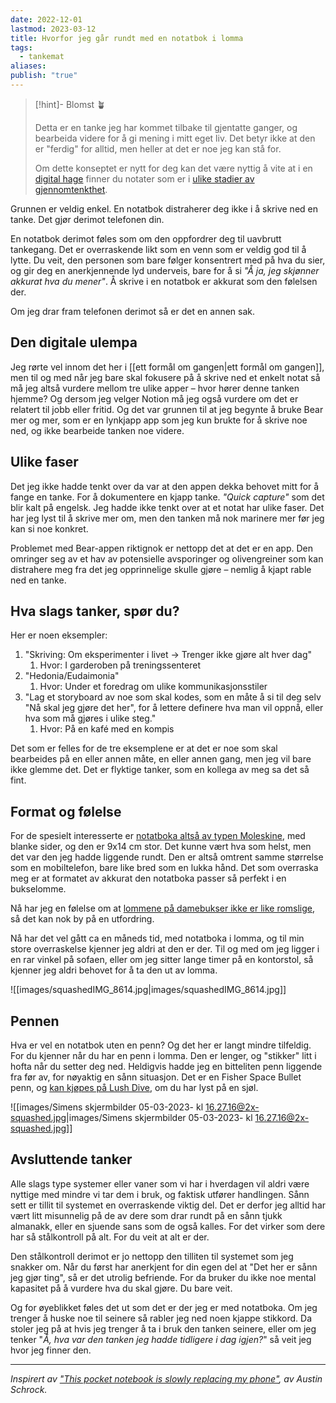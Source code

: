```yaml
---
date: 2022-12-01
lastmod: 2023-03-12
title: Hvorfor jeg går rundt med en notatbok i lomma
tags:
  - tankemat
aliases: 
publish: "true"
---
```


> [!hint]- Blomst 🪴
>
> Detta er en tanke jeg har kommet tilbake til gjentatte ganger, og bearbeida videre for å gi mening i mitt eget liv. Det betyr ikke at den er "ferdig" for alltid, men heller at det er noe jeg kan stå for.
> 
> Om dette konseptet er nytt for deg kan det være nyttig å vite at i en [digital hage](digitalt%20hagearbeid.md) finner du notater som er i [ulike stadier av gjennomtenkthet](stadier%20av%20gjennomtenkthet.md).

Grunnen er veldig enkel. En notatbok distraherer deg ikke i å skrive ned en tanke. Det gjør derimot telefonen din.

En notatbok derimot føles som om den oppfordrer deg til uavbrutt tankegang. Det er overraskende likt som en venn som er veldig god til å lytte. Du veit, den personen som bare følger konsentrert med på hva du sier, og gir deg en anerkjennende lyd underveis, bare for å si _"Å ja, jeg skjønner akkurat hva du mener"_. Å skrive i en notatbok er akkurat som den følelsen der.

Om jeg drar fram telefonen derimot så er det en annen sak.

## Den digitale ulempa

Jeg rørte vel innom det her i [[ett formål om gangen|ett formål om gangen]], men til og med når jeg bare skal fokusere på å skrive ned et enkelt notat så må jeg altså vurdere mellom tre ulike apper – hvor hører denne tanken hjemme? Og dersom jeg velger Notion må jeg også vurdere om det er relatert til jobb eller fritid. Og det var grunnen til at jeg begynte å bruke Bear mer og mer, som er en lynkjapp app som jeg kun brukte for å skrive noe ned, og ikke bearbeide tanken noe videre.

## Ulike faser

Det jeg ikke hadde tenkt over da var at den appen dekka behovet mitt for å fange en tanke. For å dokumentere en kjapp tanke. _"Quick capture"_ som det blir kalt på engelsk. Jeg hadde ikke tenkt over at et notat har ulike faser. Det har jeg lyst til å skrive mer om, men den tanken må nok marinere mer før jeg kan si noe konkret.

Problemet med Bear-appen riktignok er nettopp det at det er en app. Den omringer seg av et hav av potensielle avsporinger og olivengreiner som kan distrahere meg fra det jeg opprinnelige skulle gjøre – nemlig å kjapt rable ned en tanke.

## Hva slags tanker, spør du?

Her er noen eksempler:

1.  "Skriving: Om eksperimenter i livet -> Trenger ikke gjøre alt hver dag"
	1. Hvor: I garderoben på treningssenteret
2.  "Hedonia/Eudaimonia"
	1. Hvor: Under et foredrag om ulike kommunikasjonsstiler
3.  "Lag et storyboard av noe som skal kodes, som en måte å si til deg selv "Nå skal jeg gjøre det her", for å lettere definere hva man vil oppnå, eller hva som må gjøres i ulike steg."
	1. Hvor: På en kafé med en kompis

Det som er felles for de tre eksemplene er at det er noe som skal bearbeides på en eller annen måte, en eller annen gang, men jeg vil bare ikke glemme det. Det er flyktige tanker, som en kollega av meg sa det så fint.

## Format og følelse

For de spesielt interesserte er [notatboka altså av typen Moleskine](https://www.norli.no/papir-og-kontorrekvisita/notatboker-og-blokker/notatboker/moleskine-notatbok-blank-sort-pkt-3?gclid=Cj0KCQiA7bucBhCeARIsAIOwr-_isAJVhQtBuxOe_XvGwc3ho9gA5iPhNIr83i8kdsq6wfzCzFn0h7gaAoJlEALw_wcB&ref=simen-skriver), med blanke sider, og den er 9x14 cm stor. Det kunne vært hva som helst, men det var den jeg hadde liggende rundt. Den er altså omtrent samme størrelse som en mobiltelefon, bare like bred som en lukka hånd. Det som overraska meg er at formatet av akkurat den notatboka passer så perfekt i en bukselomme.

Nå har jeg en følelse om at [lommene på damebukser ikke er like romslige](https://youtu.be/Vi2Vgym6lbw?ref=simen-skriver), så det kan nok by på en utfordring.

Nå har det vel gått ca en måneds tid, med notatboka i lomma, og til min store overraskelse kjenner jeg aldri at den er der. Til og med om jeg ligger i en rar vinkel på sofaen, eller om jeg sitter lange timer på en kontorstol, så kjenner jeg aldri behovet for å ta den ut av lomma.

![[images/squashedIMG_8614.jpg|images/squashedIMG_8614.jpg]]
## Pennen

Hva er vel en notatbok uten en penn? Og det her er langt mindre tilfeldig. For du kjenner når du har en penn i lomma. Den er lenger, og "stikker" litt i hofta når du setter deg ned. Heldigvis hadde jeg en bitteliten penn liggende fra før av, for nøyaktig en sånn situasjon. Det er en Fisher Space Bullet penn, og [kan kjøpes på Lush Dive](https://www.lushdive.no/products/fisher-spacepen-black-matte?ref=simen-skriver), om du har lyst på en sjøl.

![[images/Simens skjermbilder 05-03-2023- kl 16.27.16@2x-squashed.jpg|images/Simens skjermbilder 05-03-2023- kl 16.27.16@2x-squashed.jpg]]

## Avsluttende tanker

Alle slags type systemer eller vaner som vi har i hverdagen vil aldri være nyttige med mindre vi tar dem i bruk, og faktisk utfører handlingen. Sånn sett er tillit til systemet en overraskende viktig del. Det er derfor jeg alltid har vært litt misunnelig på de av dere som drar rundt på en sånn tjukk almanakk, eller en sjuende sans som de også kalles. For det virker som dere har så stålkontroll på alt. For du veit at alt er der.

Den stålkontroll derimot er jo nettopp den tilliten til systemet som jeg snakker om. Når du først har anerkjent for din egen del at "Det her er sånn jeg gjør ting", så er det utrolig befriende. For da bruker du ikke noe mental kapasitet på å vurdere hva du skal gjøre. Du bare veit.

Og for øyeblikket føles det ut som det er der jeg er med notatboka. Om jeg trenger å huske noe til seinere så rabler jeg ned noen kjappe stikkord. Da stoler jeg på at hvis jeg trenger å ta i bruk den tanken seinere, eller om jeg tenker "_Å, hva var den tanken jeg hadde tidligere i dag igjen?_" så veit jeg hvor jeg finner den.

---

_Inspirert av ["This pocket notebook is slowly replacing my phone"](https://youtu.be/0xssCfBiUds?ref=simen-skriver), av Austin Schrock._
